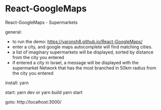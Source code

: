 # React-GoogleMaps
React-GoogleMaps - Supermarkets

general:
* to run the demo: https://yaronsh8.github.io/React-GoogleMaps/
* enter a city, and google maps autocomplete will find matching cities.
* a list of imaginary supermarkets will be displayed, sorted by distance from the city you entered
* if entered a city in Israel, a message will be displayed with the supermarket Network that has the most branched in 50km radius from the city you entered

install:
yarn

start:
yarn dev
or 
yarn build
yarn start

goto:
http://localhost:3000/


